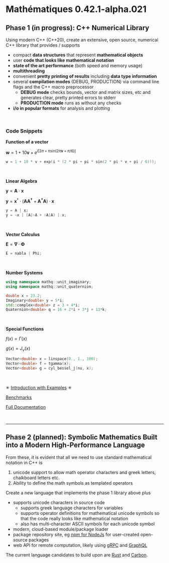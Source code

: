 

# Mathématiques 0.42.1-alpha.021


## Phase 1 (in progress): C++ Numerical Library
  
Using modern C++ (C++20), create an extensive, open source, numerical C++ library that provides / supports

* compact **data structures** that represent **mathematical objects** 
* user **code that looks like mathematical notation**
* **state of the art performance** (both speed and memory usage)
* **multithreading**
* convenient **pretty printing of results** including **data type information**
* several **compilation modes** (DEBUG, PRODUCTION) via command line flags and the C++ macro preprocessor
  + **DEBUG mode** checks bounds, vector and matrix sizes, etc and generates clear, pretty printed errors to stderr
  + **PRODUCTION mode** runs as without any checks
* **i/o in popular formats** for analysis and plotting

<br>


### Code Snippets

**Function of a vector**

$\mathbf{w} = 1 + 10 \mathbf{v} + e^{i  [   2 \pi   +   \pi sin(  2 \pi \mathbf{v} + \pi / 6  )   ] }$ 

```C++
w = 1 + 10 * v + exp(i * (2 * pi + pi * sin(2 * pi * v + pi / 6)));
```

<br>

**Linear Algebra**

$\mathbf{y} = \mathbf{A} \cdot \mathbf{x}$

$\mathbf{y} = \mathbf{x}^\dagger \cdot ( \mathbf{A} \mathbf{A^\dagger} + \mathbf{A^\dagger} \mathbf{A}) \cdot \mathbf{x}$

```C++
y = A | x;
y = ~x | (A|~A + ~A|A) | x;
```


<br>

**Vector Calculus**

$\mathbf{E} = \mathbf{\nabla} \cdot \mathbf{\Phi}$


```C++
E = nabla | Phi;
```

<br>

**Number Systems**

```C++
using namespace mathq::unit_imaginary;
using namespace mathq::unit_quaternion;

double x = 23.2;
Imaginary<double> y = 5*i;
std::complex<double> z = 3 + 4*i;
Quaternion<double> q = 16 + 2*i + 3*j + 13*k;
```


<br>

**Special Functions**

$f(x) = \Gamma(x)$ 

$g(x) = J_\nu(x)$ 

```C++
Vector<double> x = linspace(0., 1., 100);
Vector<double> f = tgamma(x);
Vector<double> g = cyl_bessel_j(nu, x);
```


<br>

✳ [Introduction with Examples](doc/intro/README.md) ✳ 

[Benchmarks](doc/benchmarks/README.md)

[Full Documentation](doc/README.md)

<br>

---------------------------------
## Phase 2 (planned): Symbolic Mathematics Built into a Modern High-Performance Language


From these, it is evident that all we need to use standard mathematical notation in C++ is
1. unicode support to allow math operator characters and greek letters, chalkboard letters etc.
2. Ability to define the math symbols as templated operators


Create a new language that implements the phase 1 library above plus
* supports unicode characters in source code 
  + supports greek language characters for variables
  + supports operator definitions for mathematical unicode symbols so that the code really looks like mathematical notation
  + also has multi-character ASCII symbols for each unicode symbol
* modern, cloud-based module/package loader
* package repository site, eg [npm for NodeJs](https://www.npmjs.com/) for user-created open-source packages
* web API for remote computation, likely using [gRPC](https://en.wikipedia.org/wiki/GRPC) and [GraphQL](https://en.wikipedia.org/wiki/GraphQL)

The current language candidates to build upon are [Rust](https://en.wikipedia.org/wiki/Rust_(programming_language)) and [Carbon](https://en.wikipedia.org/wiki/Carbon_(programming_language)).

